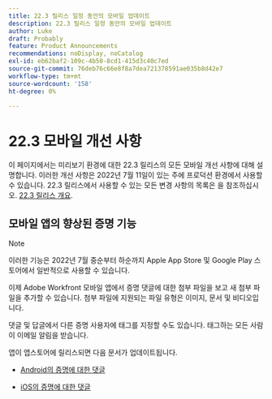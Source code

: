 ```yaml
---
title: 22.3 릴리스 일정 동안의 모바일 업데이트
description: 22.3 릴리스 일정 동안의 모바일 업데이트
author: Luke
draft: Probably
feature: Product Announcements
recommendations: noDisplay, noCatalog
exl-id: eb62baf2-109c-4b50-8cd1-415d3c40c7ed
source-git-commit: 76deb76c66e8f8a7dea721378591ae035b8d42e7
workflow-type: tm+mt
source-wordcount: '158'
ht-degree: 0%

---
```


# 22.3 모바일 개선 사항

이 페이지에서는 미리보기 환경에 대한 22.3 릴리스의 모든 모바일 개선 사항에 대해 설명합니다. 이러한 개선 사항은 2022년 7월 11일이 있는 주에 프로덕션 환경에서 사용할 수 있습니다. 22.3 릴리스에서 사용할 수 있는 모든 변경 사항의 목록은 을 참조하십시오. [22.3 릴리스 개요](../../../product-announcements/product-releases/22.3-release-activity/22-3-release-overview.md).

## 모바일 앱의 향상된 증명 기능

>[!NOTE]
>
>이러한 기능은 2022년 7월 중순부터 하순까지 Apple App Store 및 Google Play 스토어에서 일반적으로 사용할 수 있습니다.


이제 Adobe Workfront 모바일 앱에서 증명 댓글에 대한 첨부 파일을 보고 새 첨부 파일을 추가할 수 있습니다. 첨부 파일에 지원되는 파일 유형은 이미지, 문서 및 비디오입니다.

댓글 및 답글에서 다른 증명 사용자에 태그를 지정할 수도 있습니다. 태그하는 모든 사람이 이메일 알림을 받습니다.

앱이 앱스토어에 릴리스되면 다음 문서가 업데이트됩니다.

* [Android의 증명에 대한 댓글](/help/quicksilver/workfront-basics/mobile-apps/using-the-workfront-mobile-app/comment-on-proofs-android.md)

* [iOS의 증명에 대한 댓글](/help/quicksilver/workfront-basics/mobile-apps/using-the-workfront-mobile-app/comment-on-proofs-ios.md)
